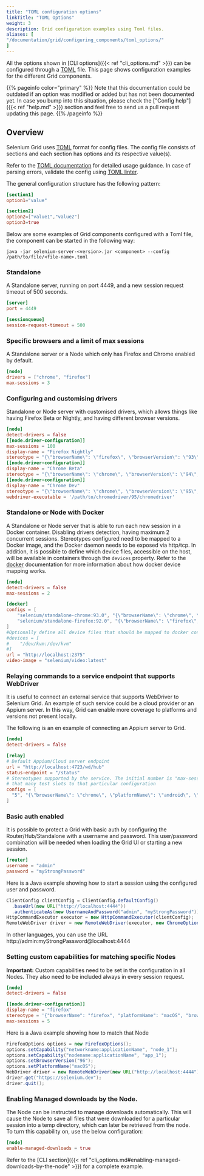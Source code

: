 ```yaml
---
title: "TOML configuration options"
linkTitle: "TOML Options"
weight: 3
description: Grid configuration examples using Toml files.
aliases: [
"/documentation/grid/configuring_components/toml_options/"
]
---
```


All the options shown in [CLI options]({{< ref "cli_options.md" >}}) can be configured through
a [TOML](https://github.com/toml-lang/toml) file. This page shows configuration examples for the
different Grid components.

{{% pageinfo color="primary" %}}
Note that this documentation could be outdated if an option was modified or added
but has not been documented yet. In case you bump into this situation, please check
the ["Config help"]({{< ref "help.md" >}}) section and feel free to send us a
pull request updating this page.
{{% /pageinfo %}}


## Overview

Selenium Grid uses [TOML](https://github.com/toml-lang/toml) format for config files.
The config file consists of sections and each section has options and its respective value(s).

Refer to the [TOML documentation](https://toml.io/en/) for detailed usage guidance. In case of
parsing errors, validate the config using [TOML linter](https://www.toml-lint.com/).

The general configuration structure has the following pattern:

```toml
[section1]
option1="value"

[section2]
option2=["value1","value2"]
option3=true
```

Below are some examples of Grid components configured with a Toml file, the component can be
started in the following way:

```
java -jar selenium-server-<version>.jar <component> --config /path/to/file/<file-name>.toml
```


### Standalone

A Standalone server, running on port 4449, and a new session request timeout of 500 seconds.

```toml
[server]
port = 4449

[sessionqueue]
session-request-timeout = 500
```

### Specific browsers and a limit of max sessions

A Standalone server or a Node which only has Firefox and Chrome enabled by default.

```toml
[node]
drivers = ["chrome", "firefox"]
max-sessions = 3
```

### Configuring and customising drivers

Standalone or Node server with customised drivers, which allows things like having Firefox Beta
or Nightly, and having different browser versions.

```toml
[node]
detect-drivers = false
[[node.driver-configuration]]
max-sessions = 100
display-name = "Firefox Nightly"
stereotype = "{\"browserName\": \"firefox\", \"browserVersion\": \"93\", \"platformName\": \"MAC\", \"moz:firefoxOptions\": {\"binary\": \"/Applications/Firefox Nightly.app/Contents/MacOS/firefox-bin\"}}"
[[node.driver-configuration]]
display-name = "Chrome Beta"
stereotype = "{\"browserName\": \"chrome\", \"browserVersion\": \"94\", \"platformName\": \"MAC\", \"goog:chromeOptions\": {\"binary\": \"/Applications/Google Chrome Beta.app/Contents/MacOS/Google Chrome Beta\"}}"
[[node.driver-configuration]]
display-name = "Chrome Dev"
stereotype = "{\"browserName\": \"chrome\", \"browserVersion\": \"95\", \"platformName\": \"MAC\", \"goog:chromeOptions\": {\"binary\": \"/Applications/Google Chrome Dev.app/Contents/MacOS/Google Chrome Dev\"}}"
webdriver-executable = '/path/to/chromedriver/95/chromedriver'
```

### Standalone or Node with Docker

A Standalone or Node server that is able to run each new session in a Docker container. Disabling
drivers detection, having maximum 2 concurrent sessions. Stereotypes configured need to be mapped
to a Docker image, and the Docker daemon needs to be exposed via http/tcp. In addition, it is
possible to define which device files, accessible on the host, will be available in containers
through the `devices` property. Refer to the [docker](https://docs.docker.com/engine/reference/commandline/run/#add-host-device-to-container---device) documentation
 for more information about how docker device mapping works.


```toml
[node]
detect-drivers = false
max-sessions = 2

[docker]
configs = [
    "selenium/standalone-chrome:93.0", "{\"browserName\": \"chrome\", \"browserVersion\": \"91\"}", 
    "selenium/standalone-firefox:92.0", "{\"browserName\": \"firefox\", \"browserVersion\": \"92\"}"
]
#Optionally define all device files that should be mapped to docker containers
#devices = [
#    "/dev/kvm:/dev/kvm"
#]
url = "http://localhost:2375"
video-image = "selenium/video:latest"
```

### Relaying commands to a service endpoint that supports WebDriver

It is useful to connect an external service that supports WebDriver to Selenium Grid.
An example of such service could be a cloud provider or an Appium server. In this way,
Grid can enable more coverage to platforms and versions not present locally.

The following is an en example of connecting an Appium server to Grid.

```toml
[node]
detect-drivers = false

[relay]
# Default Appium/Cloud server endpoint
url = "http://localhost:4723/wd/hub"
status-endpoint = "/status"
# Stereotypes supported by the service. The initial number is "max-sessions", and will allocate 
# that many test slots to that particular configuration
configs = [
  "5", "{\"browserName\": \"chrome\", \"platformName\": \"android\", \"appium:platformVersion\": \"11\"}"
]
```

### Basic auth enabled

It is possible to protect a Grid with basic auth by configuring the Router/Hub/Standalone with
a username and password. This user/password combination will be needed when loading the Grid UI
or starting a new session.

```toml
[router]
username = "admin"
password = "myStrongPassword"
```

Here is a Java example showing how to start a session using the configured user and password.

```java
ClientConfig clientConfig = ClientConfig.defaultConfig()
  .baseUrl(new URL("http://localhost:4444"))
  .authenticateAs(new UsernameAndPassword("admin", "myStrongPassword"));
HttpCommandExecutor executor = new HttpCommandExecutor(clientConfig);
RemoteWebDriver driver = new RemoteWebDriver(executor, new ChromeOptions());
```

In other languages, you can use the URL http://admin:myStrongPassword@localhost:4444

### Setting custom capabilities for matching specific Nodes

**Important:** Custom capabilities need to be set in the configuration in all Nodes. They also
need to be included always in every session request.

```toml
[node]
detect-drivers = false

[[node.driver-configuration]]
display-name = "firefox"
stereotype = '{"browserName": "firefox", "platformName": "macOS", "browserVersion":"96", "networkname:applicationName":"node_1", "nodename:applicationName":"app_1" }'
max-sessions = 5
```

Here is a Java example showing how to match that Node

```java
FirefoxOptions options = new FirefoxOptions();
options.setCapability("networkname:applicationName", "node_1");
options.setCapability("nodename:applicationName", "app_1");
options.setBrowserVersion("96");
options.setPlatformName("macOS");
WebDriver driver = new RemoteWebDriver(new URL("http://localhost:4444"), options);
driver.get("https://selenium.dev");
driver.quit();
```

### Enabling Managed downloads by the Node.

The Node can be instructed to manage downloads automatically. This will cause the Node to save all files that were downloaded for a particular session into a temp directory, which can later be retrieved from the node.
To turn this capability on, use the below configuration:

```toml
[node]
enable-managed-downloads = true
```

Refer to the [CLI section]({{< ref "cli_options.md#enabling-managed-downloads-by-the-node" >}}) for a complete example.